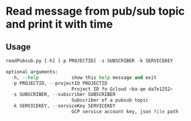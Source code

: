 # Read message from pub/sub topic and print it with time


## Usage

```python
readPubsub.py [-h] [-p PROJECTID] -s SUBSCRIBER -k SERVICEKEY

optional arguments:
  -h, --help            show this help message and exit
  -p PROJECTID, --projectID PROJECTID
                        Project ID fo Gcloud <ba-qe-da7e1252>
  -s SUBSCRIBER, --subscriber SUBSCRIBER
                        Subscriber of a pubsub topic
  -k SERVICEKEY, --serviceKey SERVICEKEY
                        GCP service account key, json file path
```


